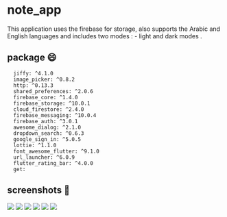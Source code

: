 # note_app
This application uses the firebase for storage, also supports the Arabic 
and English languages and includes two modes : - light and dark modes .
## package 😄
~~~ packages
  jiffy: ^4.1.0
  image_picker: ^0.8.2
  http: ^0.13.3
  shared_preferences: ^2.0.6
  firebase_core: ^1.4.0
  firebase_storage: ^10.0.1
  cloud_firestore: ^2.4.0
  firebase_messaging: ^10.0.4
  firebase_auth: ^3.0.1
  awesome_dialog: ^2.1.0
  dropdown_search: ^0.6.3
  google_sign_in: ^5.0.5
  lottie: ^1.1.0
  font_awesome_flutter: ^9.1.0 
  url_launcher: ^6.0.9
  flutter_rating_bar: ^4.0.0
  get: 
~~~

## screenshots 🙂

![](screenshots/1.PNG)
![](screenshots/2.PNG)
![](screenshots/3.PNG)
![](screenshots/4.PNG)
![](screenshots/5.PNG)
![](screenshots/6.PNG)

